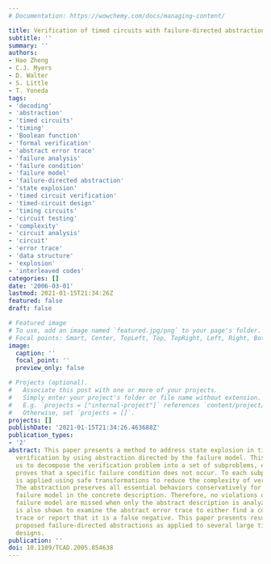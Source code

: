 ```yaml
---
# Documentation: https://wowchemy.com/docs/managing-content/

title: Verification of timed circuits with failure-directed abstractions
subtitle: ''
summary: ''
authors:
- Hao Zheng
- C.J. Myers
- D. Walter
- S. Little
- T. Yoneda
tags:
- 'decoding'
- 'abstraction'
- 'timed circuits'
- 'timing'
- 'Boolean function'
- 'formal verification'
- 'abstract error trace'
- 'failure analysis'
- 'failure condition'
- 'failure model'
- 'failure-directed abstraction'
- 'state explosion'
- 'timed circuit verification'
- 'timed-circuit design'
- 'timing circuits'
- 'circuit testing'
- 'complexity'
- 'circuit analysis'
- 'circuit'
- 'error trace'
- 'data structure'
- 'explosion'
- 'interleaved codes'
categories: []
date: '2006-03-01'
lastmod: 2021-01-15T21:34:26Z
featured: false
draft: false

# Featured image
# To use, add an image named `featured.jpg/png` to your page's folder.
# Focal points: Smart, Center, TopLeft, Top, TopRight, Left, Right, BottomLeft, Bottom, BottomRight.
image:
  caption: ''
  focal_point: ''
  preview_only: false

# Projects (optional).
#   Associate this post with one or more of your projects.
#   Simply enter your project's folder or file name without extension.
#   E.g. `projects = ["internal-project"]` references `content/project/deep-learning/index.md`.
#   Otherwise, set `projects = []`.
projects: []
publishDate: '2021-01-15T21:34:26.463688Z'
publication_types:
- '2'
abstract: This paper presents a method to address state explosion in timed-circuit
  verification by using abstraction directed by the failure model. This method allows
  us to decompose the verification problem into a set of subproblems, each of which
  proves that a specific failure condition does not occur. To each subproblem, abstraction
  is applied using safe transformations to reduce the complexity of verification.
  The abstraction preserves all essential behaviors conservatively for the specific
  failure model in the concrete description. Therefore, no violations of the given
  failure model are missed when only the abstract description is analyzed. An algorithm
  is also shown to examine the abstract error trace to either find a concrete error
  trace or report that it is a false negative. This paper presents results using the
  proposed failure-directed abstractions as applied to several large timed-circuit
  designs.
publication: ''
doi: 10.1109/TCAD.2005.854638
---
```

